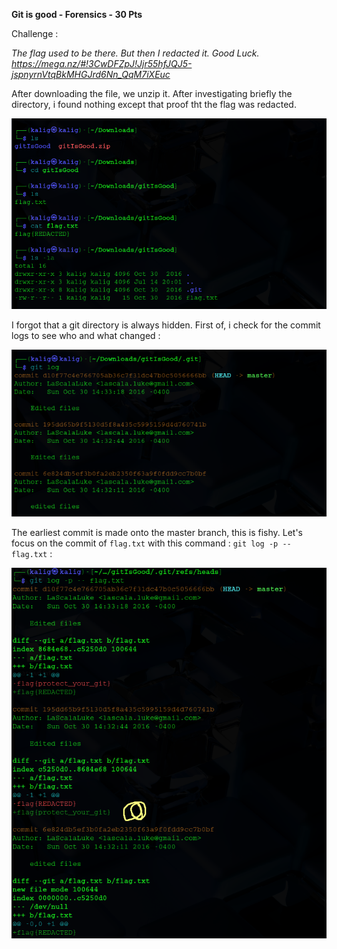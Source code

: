 **Git is good - Forensics - 30 Pts**

Challenge : 

*The flag used to be there. But then I redacted it. Good Luck. https://mega.nz/#!3CwDFZpJ!Jjr55hfJQJ5-jspnyrnVtqBkMHGJrd6Nn_QqM7iXEuc*

After downloading the file, we unzip it. After investigating briefly the directory, i found nothing except that proof tht the flag was redacted.

![](https://github.com/Kaalig/CTFLearn-Writeups/blob/7383bec2da7155e2630191e1a8e34f62052a9bf1/images/Pasted%20image%2020250714210916.png)

I forgot that a git directory is always hidden. 
First of, i check for the commit logs to see who and what changed : 

![](https://github.com/Kaalig/CTFLearn-Writeups/blob/7383bec2da7155e2630191e1a8e34f62052a9bf1/images/Pasted%20image%2020250714211137.png)


The earliest commit is made onto the master branch, this is fishy. Let's focus on the commit of `flag.txt` with this command : `git log -p -- flag.txt` : 

![](https://github.com/Kaalig/CTFLearn-Writeups/blob/7383bec2da7155e2630191e1a8e34f62052a9bf1/images/Pasted%20image%2020250714211411.png)
